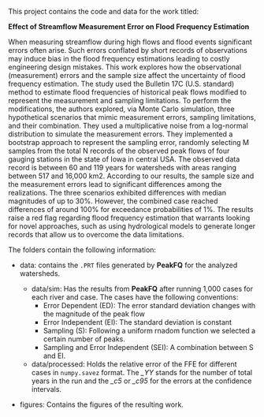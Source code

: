 This project contains the code and data for the work titled:

**Effect of Streamflow Measurement Error on Flood Frequency Estimation**

When measuring streamflow during high flows and flood events significant errors often arise. Such errors conflated by short records of observations may induce bias in the flood frequency estimations leading to costly engineering design mistakes.  This work explores how the observational (measurement) errors and the sample size affect the uncertainty of flood frequency estimation.  The study used the Bulletin 17C (U.S. standard) method to estimate flood frequencies of historical peak flows modified to represent the measurement and sampling limitations. To perform the modifications, the authors explored, via Monte Carlo simulation, three hypothetical scenarios that mimic measurement errors, sampling limitations, and their combination.  They used a multiplicative noise from a log-normal distribution to simulate the measurement errors.  They implemented a bootstrap approach to represent the sampling error, randomly selecting M samples from the total N records of the observed peak flows of four gauging stations in the state of Iowa  in central USA.  The observed data record is between 60 and 119 years for watersheds with areas ranging between 517 and 16,000 km2.  According to our results, the sample size and the measurement errors lead to significant differences among the realizations.  The three scenarios exhibited differences with median magnitudes of up to 30%. However, the combined case reached differences of around 100% for exceedance probabilities of 1%.  The results raise a red flag regarding flood frequency estimation that warrants looking for novel approaches, such as using hydrological models to generate longer records that allow us to overcome the data limitations.

The folders contain the following information:
- data: contains the `.PRT` files generated by **PeakFQ** for the analyzed watersheds. 
    - data/sim: Has the results from **PeakFQ** after running 1,000 cases for each river and case. The cases have the following conventions:
        - Error Dependent (ED): The error standard deviation changes with the magnitude of the peak flow  
        - Error Independent (EI): The standard deviation is constant
        - Sampling (S): Following a uniform rnadom function we selected a certain number of peaks.
        - Sampling and Error Independent (SEI): A combination between S and EI.
    - data/processed: Holds the relative error of the FFE for different cases in `numpy.savez` format. The *_YY* stands for the number of total years in the run and the *_c5* or *_c95* for the errors at the confidence intervals. 

- figures: Contains the figures of the resulting work.
    